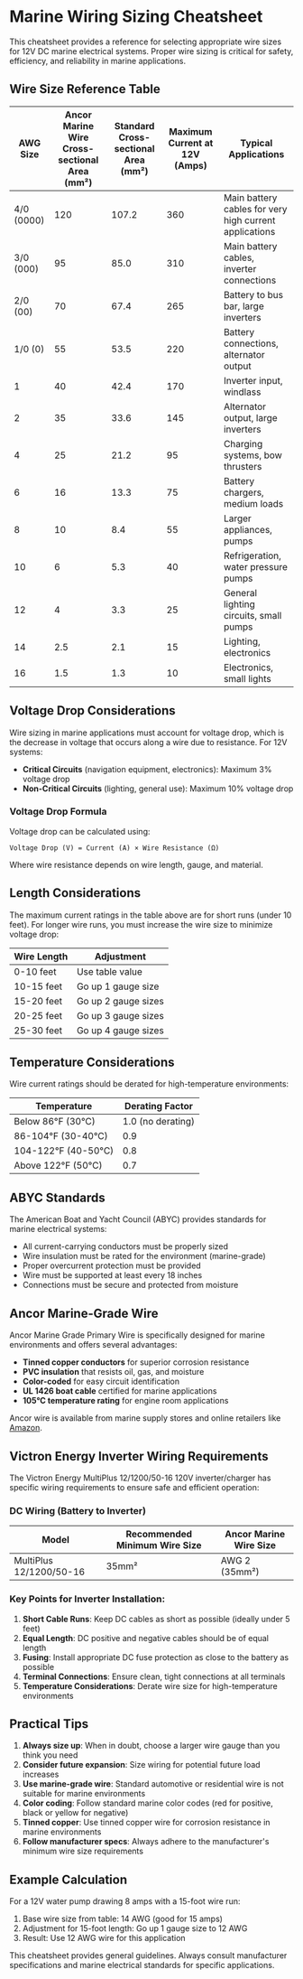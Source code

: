 # Marine Wiring Sizing Cheatsheet

This cheatsheet provides a reference for selecting appropriate wire sizes for 12V DC marine electrical systems. Proper wire sizing is critical for safety, efficiency, and reliability in marine applications.

## Wire Size Reference Table

| AWG Size | Ancor Marine Wire Cross-sectional Area (mm²) | Standard Cross-sectional Area (mm²) | Maximum Current at 12V (Amps) | Typical Applications |
|----------|----------------------------------------------|-------------------------------------|-------------------------------|----------------------|
| 4/0 (0000) | 120 | 107.2 | 360 | Main battery cables for very high current applications |
| 3/0 (000) | 95 | 85.0 | 310 | Main battery cables, inverter connections |
| 2/0 (00) | 70 | 67.4 | 265 | Battery to bus bar, large inverters |
| 1/0 (0) | 55 | 53.5 | 220 | Battery connections, alternator output |
| 1 | 40 | 42.4 | 170 | Inverter input, windlass |
| 2 | 35 | 33.6 | 145 | Alternator output, large inverters |
| 4 | 25 | 21.2 | 95 | Charging systems, bow thrusters |
| 6 | 16 | 13.3 | 75 | Battery chargers, medium loads |
| 8 | 10 | 8.4 | 55 | Larger appliances, pumps |
| 10 | 6 | 5.3 | 40 | Refrigeration, water pressure pumps |
| 12 | 4 | 3.3 | 25 | General lighting circuits, small pumps |
| 14 | 2.5 | 2.1 | 15 | Lighting, electronics |
| 16 | 1.5 | 1.3 | 10 | Electronics, small lights |

## Voltage Drop Considerations

Wire sizing in marine applications must account for voltage drop, which is the decrease in voltage that occurs along a wire due to resistance. For 12V systems:

- **Critical Circuits** (navigation equipment, electronics): Maximum 3% voltage drop
- **Non-Critical Circuits** (lighting, general use): Maximum 10% voltage drop

### Voltage Drop Formula

Voltage drop can be calculated using:

```
Voltage Drop (V) = Current (A) × Wire Resistance (Ω)
```

Where wire resistance depends on wire length, gauge, and material.

## Length Considerations

The maximum current ratings in the table above are for short runs (under 10 feet). For longer wire runs, you must increase the wire size to minimize voltage drop:

| Wire Length | Adjustment |
|-------------|------------|
| 0-10 feet | Use table value |
| 10-15 feet | Go up 1 gauge size |
| 15-20 feet | Go up 2 gauge sizes |
| 20-25 feet | Go up 3 gauge sizes |
| 25-30 feet | Go up 4 gauge sizes |

## Temperature Considerations

Wire current ratings should be derated for high-temperature environments:

| Temperature | Derating Factor |
|-------------|-----------------|
| Below 86°F (30°C) | 1.0 (no derating) |
| 86-104°F (30-40°C) | 0.9 |
| 104-122°F (40-50°C) | 0.8 |
| Above 122°F (50°C) | 0.7 |

## ABYC Standards

The American Boat and Yacht Council (ABYC) provides standards for marine electrical systems:

- All current-carrying conductors must be properly sized
- Wire insulation must be rated for the environment (marine-grade)
- Proper overcurrent protection must be provided
- Wire must be supported at least every 18 inches
- Connections must be secure and protected from moisture

## Ancor Marine-Grade Wire

Ancor Marine Grade Primary Wire is specifically designed for marine environments and offers several advantages:

- **Tinned copper conductors** for superior corrosion resistance
- **PVC insulation** that resists oil, gas, and moisture
- **Color-coded** for easy circuit identification
- **UL 1426 boat cable** certified for marine applications
- **105°C temperature rating** for engine room applications

Ancor wire is available from marine supply stores and online retailers like [Amazon](https://www.amazon.com/Ancor-Marine-Grade-Primary-Battery/dp/B000NHZY8I).

## Victron Energy Inverter Wiring Requirements

The Victron Energy MultiPlus 12/1200/50-16 120V inverter/charger has specific wiring requirements to ensure safe and efficient operation:

### DC Wiring (Battery to Inverter)

| Model | Recommended Minimum Wire Size | Ancor Marine Wire Size |
|-------|-------------------------------|------------------------|
| MultiPlus 12/1200/50-16 | 35mm² | AWG 2 (35mm²) |

### Key Points for Inverter Installation:

1. **Short Cable Runs**: Keep DC cables as short as possible (ideally under 5 feet)
2. **Equal Length**: DC positive and negative cables should be of equal length
3. **Fusing**: Install appropriate DC fuse protection as close to the battery as possible
4. **Terminal Connections**: Ensure clean, tight connections at all terminals
5. **Temperature Considerations**: Derate wire size for high-temperature environments

## Practical Tips

1. **Always size up**: When in doubt, choose a larger wire gauge than you think you need
2. **Consider future expansion**: Size wiring for potential future load increases
3. **Use marine-grade wire**: Standard automotive or residential wire is not suitable for marine environments
4. **Color coding**: Follow standard marine color codes (red for positive, black or yellow for negative)
5. **Tinned copper**: Use tinned copper wire for corrosion resistance in marine environments
6. **Follow manufacturer specs**: Always adhere to the manufacturer's minimum wire size requirements

## Example Calculation

For a 12V water pump drawing 8 amps with a 15-foot wire run:

1. Base wire size from table: 14 AWG (good for 15 amps)
2. Adjustment for 15-foot length: Go up 1 gauge size to 12 AWG
3. Result: Use 12 AWG wire for this application

This cheatsheet provides general guidelines. Always consult manufacturer specifications and marine electrical standards for specific applications.
